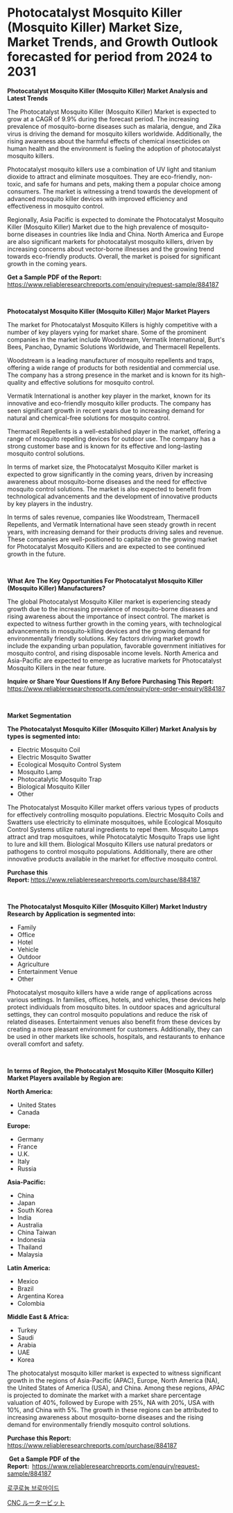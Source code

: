 <p><h1>Photocatalyst Mosquito Killer (Mosquito Killer) Market Size, Market Trends, and Growth Outlook forecasted for period from 2024 to 2031</h1></p><p><strong>Photocatalyst Mosquito Killer (Mosquito Killer) Market Analysis and Latest Trends</strong></p>
<p><p>The Photocatalyst Mosquito Killer (Mosquito Killer) Market is expected to grow at a CAGR of 9.9% during the forecast period. The increasing prevalence of mosquito-borne diseases such as malaria, dengue, and Zika virus is driving the demand for mosquito killers worldwide. Additionally, the rising awareness about the harmful effects of chemical insecticides on human health and the environment is fueling the adoption of photocatalyst mosquito killers.</p><p>Photocatalyst mosquito killers use a combination of UV light and titanium dioxide to attract and eliminate mosquitoes. They are eco-friendly, non-toxic, and safe for humans and pets, making them a popular choice among consumers. The market is witnessing a trend towards the development of advanced mosquito killer devices with improved efficiency and effectiveness in mosquito control.</p><p>Regionally, Asia Pacific is expected to dominate the Photocatalyst Mosquito Killer (Mosquito Killer) Market due to the high prevalence of mosquito-borne diseases in countries like India and China. North America and Europe are also significant markets for photocatalyst mosquito killers, driven by increasing concerns about vector-borne illnesses and the growing trend towards eco-friendly products. Overall, the market is poised for significant growth in the coming years.</p></p>
<p><strong>Get a Sample PDF of the Report:&nbsp;</strong> <a href="https://www.reliableresearchreports.com/enquiry/request-sample/884187">https://www.reliableresearchreports.com/enquiry/request-sample/884187</a></p>
<p>&nbsp;</p>
<p><strong>Photocatalyst Mosquito Killer (Mosquito Killer) Major Market Players</strong></p>
<p><p>The market for Photocatalyst Mosquito Killers is highly competitive with a number of key players vying for market share. Some of the prominent companies in the market include Woodstream, Vermatik International, Burt's Bees, Panchao, Dynamic Solutions Worldwide, and Thermacell Repellents.</p><p>Woodstream is a leading manufacturer of mosquito repellents and traps, offering a wide range of products for both residential and commercial use. The company has a strong presence in the market and is known for its high-quality and effective solutions for mosquito control.</p><p>Vermatik International is another key player in the market, known for its innovative and eco-friendly mosquito killer products. The company has seen significant growth in recent years due to increasing demand for natural and chemical-free solutions for mosquito control.</p><p>Thermacell Repellents is a well-established player in the market, offering a range of mosquito repelling devices for outdoor use. The company has a strong customer base and is known for its effective and long-lasting mosquito control solutions.</p><p>In terms of market size, the Photocatalyst Mosquito Killer market is expected to grow significantly in the coming years, driven by increasing awareness about mosquito-borne diseases and the need for effective mosquito control solutions. The market is also expected to benefit from technological advancements and the development of innovative products by key players in the industry.</p><p>In terms of sales revenue, companies like Woodstream, Thermacell Repellents, and Vermatik International have seen steady growth in recent years, with increasing demand for their products driving sales and revenue. These companies are well-positioned to capitalize on the growing market for Photocatalyst Mosquito Killers and are expected to see continued growth in the future.</p></p>
<p>&nbsp;</p>
<p><strong>What Are The Key Opportunities For Photocatalyst Mosquito Killer (Mosquito Killer) Manufacturers?</strong></p>
<p><p>The global Photocatalyst Mosquito Killer market is experiencing steady growth due to the increasing prevalence of mosquito-borne diseases and rising awareness about the importance of insect control. The market is expected to witness further growth in the coming years, with technological advancements in mosquito-killing devices and the growing demand for environmentally friendly solutions. Key factors driving market growth include the expanding urban population, favorable government initiatives for mosquito control, and rising disposable income levels. North America and Asia-Pacific are expected to emerge as lucrative markets for Photocatalyst Mosquito Killers in the near future.</p></p>
<p><strong>Inquire or Share Your Questions If Any Before Purchasing This Report:</strong> <a href="https://www.reliableresearchreports.com/enquiry/pre-order-enquiry/884187">https://www.reliableresearchreports.com/enquiry/pre-order-enquiry/884187</a></p>
<p>&nbsp;</p>
<p><strong>Market Segmentation</strong></p>
<p><strong>The Photocatalyst Mosquito Killer (Mosquito Killer) Market Analysis by types is segmented into:</strong></p>
<p><ul><li>Electric Mosquito Coil</li><li>Electric Mosquito Swatter</li><li>Ecological Mosquito Control System</li><li>Mosquito Lamp</li><li>Photocatalytic Mosquito Trap</li><li>Biological Mosquito Killer</li><li>Other</li></ul></p>
<p><p>The Photocatalyst Mosquito Killer market offers various types of products for effectively controlling mosquito populations. Electric Mosquito Coils and Swatters use electricity to eliminate mosquitoes, while Ecological Mosquito Control Systems utilize natural ingredients to repel them. Mosquito Lamps attract and trap mosquitoes, while Photocatalytic Mosquito Traps use light to lure and kill them. Biological Mosquito Killers use natural predators or pathogens to control mosquito populations. Additionally, there are other innovative products available in the market for effective mosquito control.</p></p>
<p><strong>Purchase this Report:&nbsp;</strong><a href="https://www.reliableresearchreports.com/purchase/884187">https://www.reliableresearchreports.com/purchase/884187</a></p>
<p>&nbsp;</p>
<p><strong>The Photocatalyst Mosquito Killer (Mosquito Killer) Market Industry Research by Application is segmented into:</strong></p>
<p><ul><li>Family</li><li>Office</li><li>Hotel</li><li>Vehicle</li><li>Outdoor</li><li>Agriculture</li><li>Entertainment Venue</li><li>Other</li></ul></p>
<p><p>Photocatalyst mosquito killers have a wide range of applications across various settings. In families, offices, hotels, and vehicles, these devices help protect individuals from mosquito bites. In outdoor spaces and agricultural settings, they can control mosquito populations and reduce the risk of related diseases. Entertainment venues also benefit from these devices by creating a more pleasant environment for customers. Additionally, they can be used in other markets like schools, hospitals, and restaurants to enhance overall comfort and safety.</p></p>
<p>&nbsp;</p>
<p><strong>In terms of Region, the Photocatalyst Mosquito Killer (Mosquito Killer) Market Players available by Region are:</strong></p>
<p>
    <p> <strong> North America: </strong>
        <ul>
            <li>United States</li>
            <li>Canada</li>
        </ul>
        </p> 
    <p> <strong> Europe: </strong>
        <ul>
            <li>Germany</li>
            <li>France</li>
            <li>U.K.</li>
            <li>Italy</li>
            <li>Russia</li>
        </ul>
        </p> 
    <p> <strong> Asia-Pacific: </strong>
        <ul>
            <li>China</li>
            <li>Japan</li>
            <li>South Korea</li>
            <li>India</li>
            <li>Australia</li>
            <li>China Taiwan</li>
            <li>Indonesia</li>
            <li>Thailand</li>
            <li>Malaysia</li>
        </ul>
        </p> 
    <p> <strong> Latin America: </strong>
        <ul>
            <li>Mexico</li>
            <li>Brazil</li>
            <li>Argentina Korea</li>
            <li>Colombia</li>
        </ul>
        </p> 
    <p> <strong> Middle East & Africa: </strong>
        <ul>
            <li>Turkey</li>
            <li>Saudi</li>
            <li>Arabia</li>
            <li>UAE</li>
            <li>Korea</li>
        </ul>
    </p>
    </p>
<p><p>The photocatalyst mosquito killer market is expected to witness significant growth in the regions of Asia-Pacific (APAC), Europe, North America (NA), the United States of America (USA), and China. Among these regions, APAC is projected to dominate the market with a market share percentage valuation of 40%, followed by Europe with 25%, NA with 20%, USA with 10%, and China with 5%. The growth in these regions can be attributed to increasing awareness about mosquito-borne diseases and the rising demand for environmentally friendly mosquito control solutions.</p></p>
<p><strong>Purchase this Report: </strong><a href="https://www.reliableresearchreports.com/purchase/884187">https://www.reliableresearchreports.com/purchase/884187</a></p>
<p>&nbsp;<strong>Get a Sample PDF of the Report:&nbsp;&nbsp;</strong><a href="https://www.reliableresearchreports.com/enquiry/request-sample/884187">https://www.reliableresearchreports.com/enquiry/request-sample/884187</a></p>
<p><strong></strong></p>
<p><p><a href="https://medium.com/@wheelgg5674537/rocuronium-bromide-%EC%8B%9C%EC%9E%A5%EC%9D%80-%EC%8B%9C%EC%9E%A5-%EC%A0%90%EC%9C%A0%EC%9C%A8-%EC%8B%9C%EC%9E%A5-%EB%8F%99%ED%96%A5-%EB%B0%8F-%EC%8B%9C%EC%9E%A5-%EC%84%B1%EC%9E%A5%EC%97%90-%EB%8C%80%ED%95%9C-%EC%A0%95%EB%B3%B4%EB%A5%BC-%EC%A0%9C%EA%B3%B5%ED%95%A9%EB%8B%88%EB%8B%A4-ab2ba81a3056">로쿠로늄 브로마이드</a></p><p><a href="https://github.com/lababdou/Market-Research-Report-List-3/blob/main/92192956992.md">CNC ルータービット</a></p></p>